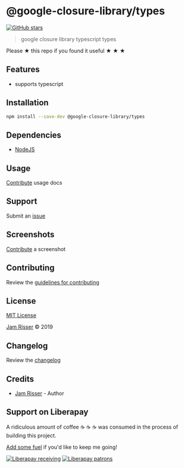 # @google-closure-library/types

[![GitHub stars](https://img.shields.io/github/stars/codejamninja/@google-closure-library/types.svg?style=social&label=Stars)](https://github.com/codejamninja/google-closure-library)

> google closure library typescript types

Please ★ this repo if you found it useful ★ ★ ★

## Features

- supports typescript

## Installation

```sh
npm install --save-dev @google-closure-library/types
```

## Dependencies

- [NodeJS](https://nodejs.org)

## Usage

[Contribute](https://github.com/codejamninja/google-closure-library/blob/master/CONTRIBUTING.md) usage docs

## Support

Submit an [issue](https://github.com/codejamninja/google-closure-library/issues/new)

## Screenshots

[Contribute](https://github.com/codejamninja/google-closure-library/blob/master/CONTRIBUTING.md) a screenshot

## Contributing

Review the [guidelines for contributing](https://github.com/codejamninja/google-closure-library/blob/master/CONTRIBUTING.md)

## License

[MIT License](https://github.com/codejamninja/google-closure-library/blob/master/LICENSE)

[Jam Risser](https://codejam.ninja) © 2019

## Changelog

Review the [changelog](https://github.com/codejamninja/google-closure-library/blob/master/CHANGELOG.md)

## Credits

- [Jam Risser](https://codejam.ninja) - Author

## Support on Liberapay

A ridiculous amount of coffee ☕ ☕ ☕ was consumed in the process of building this project.

[Add some fuel](https://liberapay.com/codejamninja/donate) if you'd like to keep me going!

[![Liberapay receiving](https://img.shields.io/liberapay/receives/codejamninja.svg?style=flat-square)](https://liberapay.com/codejamninja/donate)
[![Liberapay patrons](https://img.shields.io/liberapay/patrons/codejamninja.svg?style=flat-square)](https://liberapay.com/codejamninja/donate)
